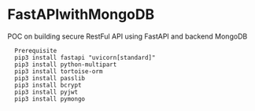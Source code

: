 # FastAPIwithMongoDB
POC on building secure RestFul API using FastAPI and backend MongoDB

      Prerequisite 
      pip3 install fastapi "uvicorn[standard]" 
      pip3 install python-multipart  
      pip3 install tortoise-orm 
      pip3 install passlib 
      pip3 install bcrypt 
      pip3 install pyjwt 
      pip3 install pymongo

